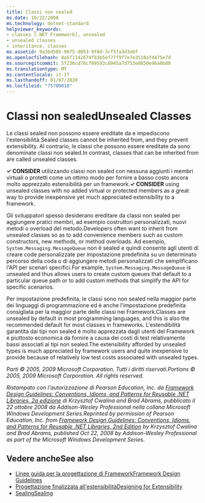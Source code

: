 ```yaml
---
title: Classi non sealed
ms.date: 10/22/2008
ms.technology: dotnet-standard
helpviewer_keywords:
- classes [.NET Framework], unsealed
- unsealed classes
- inheritance, classes
ms.assetid: 9a3bd505-90f5-4053-9f0d-3cf5fa3d3ebf
ms.openlocfilehash: 8a5f1142674f83b5ef77f9f7e7e3518afd475e7d
ms.sourcegitcommit: 5f236cd78cf09593c8945a7d753e0850e96a0b80
ms.translationtype: MT
ms.contentlocale: it-IT
ms.lasthandoff: 01/07/2020
ms.locfileid: "75709010"
---
```

# <a name="unsealed-classes"></a><span data-ttu-id="81c12-102">Classi non sealed</span><span class="sxs-lookup"><span data-stu-id="81c12-102">Unsealed Classes</span></span>
<span data-ttu-id="81c12-103">Le classi sealed non possono essere ereditate da e impediscono l'estensibilità.</span><span class="sxs-lookup"><span data-stu-id="81c12-103">Sealed classes cannot be inherited from, and they prevent extensibility.</span></span> <span data-ttu-id="81c12-104">Al contrario, le classi che possono essere ereditate da sono denominate classi non sealed.</span><span class="sxs-lookup"><span data-stu-id="81c12-104">In contrast, classes that can be inherited from are called unsealed classes.</span></span>  
  
 <span data-ttu-id="81c12-105">**✓ CONSIDER** utilizzando classi non sealed con nessuna aggiunti i membri virtuali o protetti come un ottimo modo per fornire a basso costo ancora molto apprezzato estensibilità per un framework.</span><span class="sxs-lookup"><span data-stu-id="81c12-105">**✓ CONSIDER** using unsealed classes with no added virtual or protected members as a great way to provide inexpensive yet much appreciated extensibility to a framework.</span></span>  
  
 <span data-ttu-id="81c12-106">Gli sviluppatori spesso desiderano ereditare da classi non sealed per aggiungere pratici membri, ad esempio costruttori personalizzati, nuovi metodi o overload del metodo.</span><span class="sxs-lookup"><span data-stu-id="81c12-106">Developers often want to inherit from unsealed classes so as to add convenience members such as custom constructors, new methods, or method overloads.</span></span> <span data-ttu-id="81c12-107">Ad esempio, `System.Messaging.MessageQueue` non è sealed e quindi consente agli utenti di creare code personalizzate per impostazione predefinita su un determinato percorso della coda o di aggiungere metodi personalizzati che semplificano l'API per scenari specifici.</span><span class="sxs-lookup"><span data-stu-id="81c12-107">For example,  `System.Messaging.MessageQueue` is unsealed and thus allows users to create custom queues that default to a particular queue path or to add custom methods that simplify the API for specific scenarios.</span></span>  
  
 <span data-ttu-id="81c12-108">Per impostazione predefinita, le classi sono non sealed nella maggior parte dei linguaggi di programmazione ed è anche l'impostazione predefinita consigliata per la maggior parte delle classi nei Framework.</span><span class="sxs-lookup"><span data-stu-id="81c12-108">Classes are unsealed by default in most programming languages, and this is also the recommended default for most classes in frameworks.</span></span> <span data-ttu-id="81c12-109">L'estendibilità garantita dai tipi non sealed è molto apprezzata dagli utenti del Framework e piuttosto economica da fornire a causa dei costi di test relativamente bassi associati ai tipi non sealed.</span><span class="sxs-lookup"><span data-stu-id="81c12-109">The extensibility afforded by unsealed types is much appreciated by framework users and quite inexpensive to provide because of relatively low test costs associated with unsealed types.</span></span>  
  
 <span data-ttu-id="81c12-110">*Parti © 2005, 2009 Microsoft Corporation. Tutti i diritti riservati.*</span><span class="sxs-lookup"><span data-stu-id="81c12-110">*Portions © 2005, 2009 Microsoft Corporation. All rights reserved.*</span></span>  
  
 <span data-ttu-id="81c12-111">*Ristampato con l'autorizzazione di Pearson Education, Inc. da [Framework Design Guidelines: Conventions, Idioms, and Patterns for Reusable .NET Libraries, 2a edizione](https://www.informit.com/store/framework-design-guidelines-conventions-idioms-and-9780321545619) di Krzysztof Cwalina and Brad Abrams, pubblicato il 22 ottobre 2008 da Addison-Wesley Professional nella collana Microsoft Windows Development Series.*</span><span class="sxs-lookup"><span data-stu-id="81c12-111">*Reprinted by permission of Pearson Education, Inc. from [Framework Design Guidelines: Conventions, Idioms, and Patterns for Reusable .NET Libraries, 2nd Edition](https://www.informit.com/store/framework-design-guidelines-conventions-idioms-and-9780321545619) by Krzysztof Cwalina and Brad Abrams, published Oct 22, 2008 by Addison-Wesley Professional as part of the Microsoft Windows Development Series.*</span></span>  
  
## <a name="see-also"></a><span data-ttu-id="81c12-112">Vedere anche</span><span class="sxs-lookup"><span data-stu-id="81c12-112">See also</span></span>

- [<span data-ttu-id="81c12-113">Linee guida per la progettazione di Framework</span><span class="sxs-lookup"><span data-stu-id="81c12-113">Framework Design Guidelines</span></span>](../../../docs/standard/design-guidelines/index.md)
- [<span data-ttu-id="81c12-114">Progettazione finalizzata all'estensibilità</span><span class="sxs-lookup"><span data-stu-id="81c12-114">Designing for Extensibility</span></span>](../../../docs/standard/design-guidelines/designing-for-extensibility.md)
- [<span data-ttu-id="81c12-115">Sealing</span><span class="sxs-lookup"><span data-stu-id="81c12-115">Sealing</span></span>](../../../docs/standard/design-guidelines/sealing.md)
